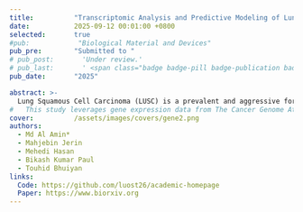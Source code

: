 ```yaml
---
title:          "Transcriptomic Analysis and Predictive Modeling of Lung Squamous Cell Carcinoma"
date:           2025-09-12 00:01:00 +0800
selected:       true
#pub:            "Biological Material and Devices"
pub_pre:        "Submitted to "
# pub_post:       'Under review.'
# pub_last:       ' <span class="badge badge-pill badge-publication badge-success">Spotlight</span>'
pub_date:       "2025"

abstract: >-
  Lung Squamous Cell Carcinoma (LUSC) is a prevalent and aggressive form of lung cancer with a significant impact on global health. Accurate identification and molecular characterization are crucial for improved diagnosis and therapeutic strategies. 
#   This study leverages gene expression data from The Cancer Genome Atlas (TCGA) to identify molecular signatures of LUSC. We performed differential gene expression analysis on 56907 transcripts from normal and tumor LUSC samples using an independent samples T-test with False Discovery Rate (FDR) correction. This analysis identified 4789 statistically significant differentially expressed genes (DEGs) with an adjusted p-value <= 0.01 and absolute log2 fold change >= 2. Subsequent gene set enrichment analysis using the MSigDB Hallmark gene sets revealed significant enrichment in pathways related to E2F Targets and G2-M Checkpoint. To assess the predictive power of these findings, we selected the top 50 DEGs by absolute log2 fold change and trained several machine learning models. The CatBoost classifier achieved the highest accuracy of 99.1% on an independent test set. These results demonstrate that a focused set of differentially expressed genes can effectively distinguish between normal and tumor LUSC samples, highlighting their potential as biomarkers for LUSC diagnosis and providing insights into the underlying biological mechanisms.
cover:          /assets/images/covers/gene2.png
authors:
  - Md Al Amin*
  - Mahjebin Jerin
  - Mehedi Hasan
  - Bikash Kumar Paul
  - Touhid Bhuiyan
links:
  Code: https://github.com/luost26/academic-homepage
  Paper: https://www.biorxiv.org
---
```


